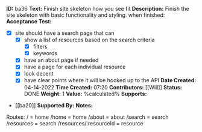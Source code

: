 **ID:** ba36
**Text:** Finish site skeleton how you see fit
**Description:** Finish the site skeleton with basic functionality and styling. when finished:
**Acceptance Test:**
- [x] site should have a search page that can
	- [x] show a list of resources based on the search criteria
		- [x] filters
		- [x] keywords
	- [x] have an about page if needed
	- [x] have a page for each individual resource
	- [x] look decent
	- [x] have clear points where it will be hooked up to the API
**Date Created:** 04-14-2022
**Time Created:** 07:20
**Contributors:** [[Will]]
**Status:** DONE
**Weight:** 1
**Value:** %calculated%
**Supports:**
- [[ba20]]
**Supported By:**
**Notes:**

Routes:
/ = home
/home = home
/about = about
/search = search
/resources = search
/resources/:resourceId = resource